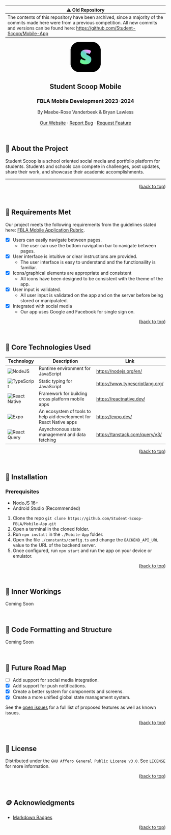<a name="readme-top"></a>

| ⚠️ Old Repository                                                                                                                                                                                                           |
| --------------------------------------------------------------------------------------------------------------------------------------------------------------------------------------------------------------------------- |
| The contents of this repository have been archived, since a majority of the commits made here were from a previous competition. All new commits and versions can be found here: https://github.com/Student-Scoop/Mobile-App |

<div align="center">
	<a href="https://github.com/Student-Scoop">
  		<img src="https://raw.githubusercontent.com/Student-Scoop/.github/main/assets/logo.png" alt="Logo" width="95" height="95" />
	</a>
</div>
<div align="center">
  	<h2 align="center">Student Scoop Mobile</h2>
	<h3>FBLA Mobile Development 2023-2024</h3>
  	<p align="center">
    	By Maebe-Rose Vanderbeek & Bryan Lawless
    	<br />
		<br />
    	<a href="https://studentscoop.io/">Our Website</a>
    	·
    	<a href="https://github.com/Student-Scoop/Mobile-App-FBLA/issues">Report Bug</a>
    	·
    	<a href="https://github.com/Student-Scoop/Mobile-App-FBLA/issues">Request Feature</a>
  	</p>
</div>

<br>

## 📜 About the Project

Student Scoop is a school oriented social media and portfolio platform for students. Students and schools can compete in challenges, post updates, share their work, and showcase their academic accomplishments.

---

<p align="right">(<a href="#readme-top">back to top</a>)</p>

<br>

## 📝 Requirements Met

Our project meets the following requirements from the guidelines stated here: [FBLA Mobile Application Rubric](https://connect.fbla.org/headquarters/files/High%20School%20Competitive%20Events%20Resources/Individual%20Guidelines/Presentation%20Events/Mobile-Application-Development.pdf).

- [x] Users can easily navigate between pages.
  - The user can use the bottom navigation bar to navigate between pages.
- [x] User interface is intuitive or clear instructions are provided.
  - The user interface is easy to understand and the functionaility is familiar.
- [x] Icons/graphical elements are appropriate and consistent
  - All icons have been designed to be consistent with the theme of the app.
- [x] User input is validated.
  - All user input is validated on the app and on the server before being stored or manipulated.
- [x] Integrated with social media
  - Our app uses Google and Facebook for single sign on.

<p align="right">(<a href="#readme-top">back to top</a>)</p>

<br>

## 🧰 Core Technologies Used

| Technology                                                                                                                  | Description                                                         | Link                            |
| --------------------------------------------------------------------------------------------------------------------------- | ------------------------------------------------------------------- | ------------------------------- |
| ![NodeJS](https://img.shields.io/badge/node.js-6DA55F?style=for-the-badge&logo=node.js&logoColor=white)                     | Runtime environment for JavaScript                                  | https://nodejs.org/en/          |
| ![TypeScript](https://img.shields.io/badge/typescript-%23007ACC.svg?style=for-the-badge&logo=typescript&logoColor=white)    | Static typing for JavaScript                                        | https://www.typescriptlang.org/ |
| ![React Native](https://img.shields.io/badge/react_native-%2320232a.svg?style=for-the-badge&logo=react&logoColor=%2361DAFB) | Framework for building cross platform mobile apps                   | https://reactnative.dev/        |
| ![Expo](https://img.shields.io/badge/expo-1C1E24?style=for-the-badge&logo=expo&logoColor=#D04A37)                           | An ecosystem of tools to help aid development for React Native apps | https://expo.dev/               |
| ![React Query](https://img.shields.io/badge/-React%20Query-FF4154?style=for-the-badge&logo=react%20query&logoColor=white)   | Asynchronous state management and data fetching                     | https://tanstack.com/query/v3/  |

<p align="right">(<a href="#readme-top">back to top</a>)</p>

<br>

## 🔧 Installation

### Prerequisites

- NodeJS 16+
- Android Studio (Recommended)

1. Clone the repo `git clone https://github.com/Student-Scoop-FBLA/Mobile-App.git`
2. Open a terminal in the cloned folder.
3. Run `npm install` in the `./Mobile-App` folder.
4. Open the file `./constants/config.ts` and change the `BACKEND_API_URL` value to the URL of the backend server.
5. Once configured, run `npm start` and run the app on your device or emulator.

<p align="right">(<a href="#readme-top">back to top</a>)</p>

<br>

## 💾 Inner Workings

Coming Soon

<br>

## 🧹 Code Formatting and Structure

Coming Soon

<br>

## 🚧 Future Road Map

- [ ] Add support for social media integration.
- [x] Add support for push notifications.
- [x] Create a better system for components and screens.
- [x] Create a more unified global state management system.

See the [open issues](https://github.com/Student-Scoop/Mobile-App-FBLA/issues) for a full list of proposed features as well as known issues.

<p align="right">(<a href="#readme-top">back to top</a>)</p>

<br>

## 📜 License

Distributed under the `GNU Affero General Public License v3.0`. See `LICENSE` for more information.

<p align="right">(<a href="#readme-top">back to top</a>)</p>

<br>

## 🪙 Acknowledgments

- [Markdown Badges](https://github.com/Ileriayo/markdown-badges)

<p align="right">(<a href="#readme-top">back to top</a>)</p>
